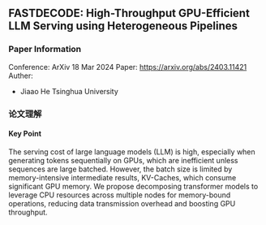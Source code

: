 ## FASTDECODE: High-Throughput GPU-Efficient LLM Serving using Heterogeneous Pipelines

### Paper Information
Conference: ArXiv 18 Mar 2024
Paper: https://arxiv.org/abs/2403.11421
Auther: 
- Jiaao He Tsinghua University


### 论文理解
#### Key Point 
The serving cost of large language models (LLM) is high, especially when generating tokens sequentially on GPUs, which are inefficient unless sequences are large batched. However, the batch size is limited by memory-intensive intermediate results, KV-Caches, which consume significant GPU memory. We propose decomposing transformer models to leverage CPU resources across multiple nodes for memory-bound operations, reducing data transmission overhead and boosting GPU throughput.

